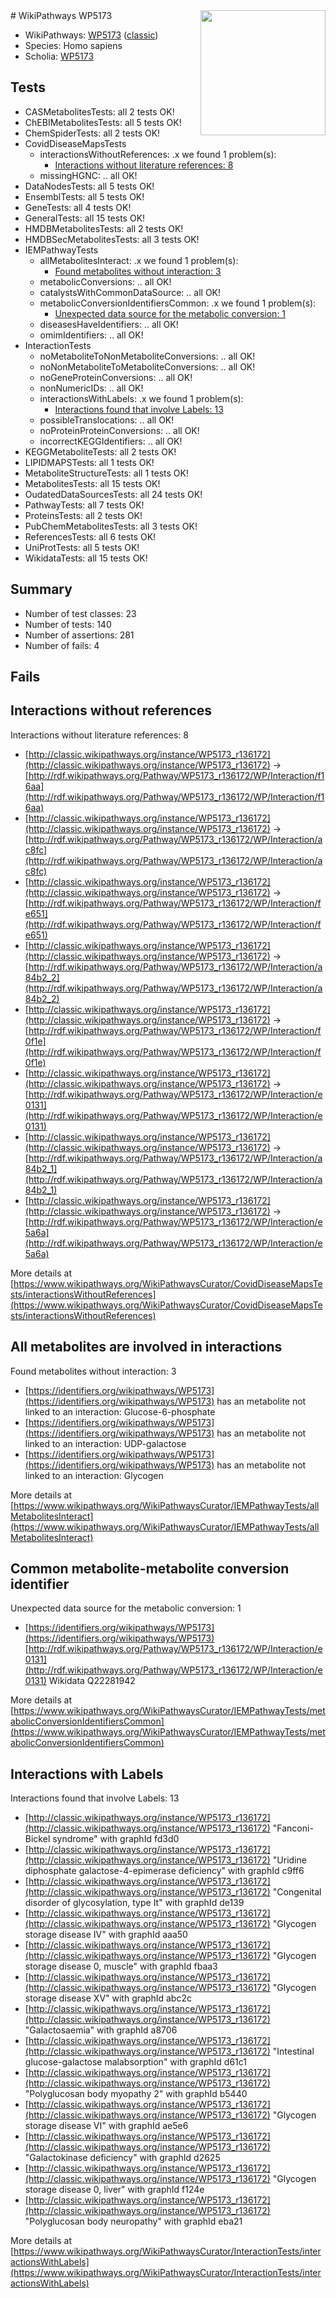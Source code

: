 <img style="float: right; width: 200px" src="https://cms-assets.nporadio.nl/npo3fm/NPO-Serious-Request-Logo-Groen-Ik-Steun-RGB.png" />
# WikiPathways WP5173

* WikiPathways: [WP5173](https://wikipathways.org/pathways/WP5173) ([classic](https://classic.wikipathways.org/instance/WP5173))
* Species: Homo sapiens
* Scholia: [WP5173](https://scholia.toolforge.org/wikipathways/WP5173)
## Tests
* CASMetabolitesTests: all 2 tests OK!
* ChEBIMetabolitesTests: all 5 tests OK!
* ChemSpiderTests: all 2 tests OK!
* CovidDiseaseMapsTests
    * interactionsWithoutReferences: .x we found 1 problem(s):
        * [Interactions without literature references: 8](#2e295936)
    * missingHGNC: .. all OK!
* DataNodesTests: all 5 tests OK!
* EnsemblTests: all 5 tests OK!
* GeneTests: all 4 tests OK!
* GeneralTests: all 15 tests OK!
* HMDBMetabolitesTests: all 2 tests OK!
* HMDBSecMetabolitesTests: all 3 tests OK!
* IEMPathwayTests
    * allMetabolitesInteract: .x we found 1 problem(s):
        * [Found metabolites without interaction: 3](#2bc2e7ee)
    * metabolicConversions: .. all OK!
    * catalystsWithCommonDataSource: .. all OK!
    * metabolicConversionIdentifiersCommon: .x we found 1 problem(s):
        * [Unexpected data source for the metabolic conversion: 1](#cff65558)
    * diseasesHaveIdentifiers: .. all OK!
    * omimIdentifiers: .. all OK!
* InteractionTests
    * noMetaboliteToNonMetaboliteConversions: .. all OK!
    * noNonMetaboliteToMetaboliteConversions: .. all OK!
    * noGeneProteinConversions: .. all OK!
    * nonNumericIDs: .. all OK!
    * interactionsWithLabels: .x we found 1 problem(s):
        * [Interactions found that involve Labels: 13](#fe97a8bb)
    * possibleTranslocations: .. all OK!
    * noProteinProteinConversions: .. all OK!
    * incorrectKEGGIdentifiers: .. all OK!
* KEGGMetaboliteTests: all 2 tests OK!
* LIPIDMAPSTests: all 1 tests OK!
* MetaboliteStructureTests: all 1 tests OK!
* MetabolitesTests: all 15 tests OK!
* OudatedDataSourcesTests: all 24 tests OK!
* PathwayTests: all 7 tests OK!
* ProteinsTests: all 2 tests OK!
* PubChemMetabolitesTests: all 3 tests OK!
* ReferencesTests: all 6 tests OK!
* UniProtTests: all 5 tests OK!
* WikidataTests: all 15 tests OK!


## Summary

* Number of test classes: 23
* Number of tests: 140
* Number of assertions: 281
* Number of fails: 4

## Fails

<a name="2e295936" />

## Interactions without references

Interactions without literature references: 8

* [http://classic.wikipathways.org/instance/WP5173_r136172](http://classic.wikipathways.org/instance/WP5173_r136172) -> [http://rdf.wikipathways.org/Pathway/WP5173_r136172/WP/Interaction/f16aa](http://rdf.wikipathways.org/Pathway/WP5173_r136172/WP/Interaction/f16aa)
* [http://classic.wikipathways.org/instance/WP5173_r136172](http://classic.wikipathways.org/instance/WP5173_r136172) -> [http://rdf.wikipathways.org/Pathway/WP5173_r136172/WP/Interaction/ac8fc](http://rdf.wikipathways.org/Pathway/WP5173_r136172/WP/Interaction/ac8fc)
* [http://classic.wikipathways.org/instance/WP5173_r136172](http://classic.wikipathways.org/instance/WP5173_r136172) -> [http://rdf.wikipathways.org/Pathway/WP5173_r136172/WP/Interaction/fe651](http://rdf.wikipathways.org/Pathway/WP5173_r136172/WP/Interaction/fe651)
* [http://classic.wikipathways.org/instance/WP5173_r136172](http://classic.wikipathways.org/instance/WP5173_r136172) -> [http://rdf.wikipathways.org/Pathway/WP5173_r136172/WP/Interaction/a84b2_2](http://rdf.wikipathways.org/Pathway/WP5173_r136172/WP/Interaction/a84b2_2)
* [http://classic.wikipathways.org/instance/WP5173_r136172](http://classic.wikipathways.org/instance/WP5173_r136172) -> [http://rdf.wikipathways.org/Pathway/WP5173_r136172/WP/Interaction/f0f1e](http://rdf.wikipathways.org/Pathway/WP5173_r136172/WP/Interaction/f0f1e)
* [http://classic.wikipathways.org/instance/WP5173_r136172](http://classic.wikipathways.org/instance/WP5173_r136172) -> [http://rdf.wikipathways.org/Pathway/WP5173_r136172/WP/Interaction/e0131](http://rdf.wikipathways.org/Pathway/WP5173_r136172/WP/Interaction/e0131)
* [http://classic.wikipathways.org/instance/WP5173_r136172](http://classic.wikipathways.org/instance/WP5173_r136172) -> [http://rdf.wikipathways.org/Pathway/WP5173_r136172/WP/Interaction/a84b2_1](http://rdf.wikipathways.org/Pathway/WP5173_r136172/WP/Interaction/a84b2_1)
* [http://classic.wikipathways.org/instance/WP5173_r136172](http://classic.wikipathways.org/instance/WP5173_r136172) -> [http://rdf.wikipathways.org/Pathway/WP5173_r136172/WP/Interaction/e5a6a](http://rdf.wikipathways.org/Pathway/WP5173_r136172/WP/Interaction/e5a6a)


More details at [https://www.wikipathways.org/WikiPathwaysCurator/CovidDiseaseMapsTests/interactionsWithoutReferences](https://www.wikipathways.org/WikiPathwaysCurator/CovidDiseaseMapsTests/interactionsWithoutReferences)

<a name="2bc2e7ee" />

## All metabolites are involved in interactions

Found metabolites without interaction: 3

* [https://identifiers.org/wikipathways/WP5173](https://identifiers.org/wikipathways/WP5173) has an metabolite not linked to an interaction: Glucose-6-phosphate
* [https://identifiers.org/wikipathways/WP5173](https://identifiers.org/wikipathways/WP5173) has an metabolite not linked to an interaction: UDP-galactose
* [https://identifiers.org/wikipathways/WP5173](https://identifiers.org/wikipathways/WP5173) has an metabolite not linked to an interaction: Glycogen


More details at [https://www.wikipathways.org/WikiPathwaysCurator/IEMPathwayTests/allMetabolitesInteract](https://www.wikipathways.org/WikiPathwaysCurator/IEMPathwayTests/allMetabolitesInteract)

<a name="cff65558" />

## Common metabolite-metabolite conversion identifier

Unexpected data source for the metabolic conversion: 1

* [https://identifiers.org/wikipathways/WP5173](https://identifiers.org/wikipathways/WP5173) [http://rdf.wikipathways.org/Pathway/WP5173_r136172/WP/Interaction/e0131](http://rdf.wikipathways.org/Pathway/WP5173_r136172/WP/Interaction/e0131) Wikidata Q22281942


More details at [https://www.wikipathways.org/WikiPathwaysCurator/IEMPathwayTests/metabolicConversionIdentifiersCommon](https://www.wikipathways.org/WikiPathwaysCurator/IEMPathwayTests/metabolicConversionIdentifiersCommon)

<a name="fe97a8bb" />

## Interactions with Labels

Interactions found that involve Labels: 13

* [http://classic.wikipathways.org/instance/WP5173_r136172](http://classic.wikipathways.org/instance/WP5173_r136172) "Fanconi-Bickel syndrome" with graphId fd3d0
* [http://classic.wikipathways.org/instance/WP5173_r136172](http://classic.wikipathways.org/instance/WP5173_r136172) "Uridine diphosphate 
galactose-4-epimerase 
deficiency" with graphId c9ff6
* [http://classic.wikipathways.org/instance/WP5173_r136172](http://classic.wikipathways.org/instance/WP5173_r136172) "Congenital disorder of glycosylation, 
type It" with graphId de139
* [http://classic.wikipathways.org/instance/WP5173_r136172](http://classic.wikipathways.org/instance/WP5173_r136172) "Glycogen storage 
disease IV" with graphId aaa50
* [http://classic.wikipathways.org/instance/WP5173_r136172](http://classic.wikipathways.org/instance/WP5173_r136172) "Glycogen storage disease 0, muscle" with graphId fbaa3
* [http://classic.wikipathways.org/instance/WP5173_r136172](http://classic.wikipathways.org/instance/WP5173_r136172) "Glycogen storage disease XV" with graphId abc2c
* [http://classic.wikipathways.org/instance/WP5173_r136172](http://classic.wikipathways.org/instance/WP5173_r136172) "Galactosaemia" with graphId a8706
* [http://classic.wikipathways.org/instance/WP5173_r136172](http://classic.wikipathways.org/instance/WP5173_r136172) "Intestinal glucose-galactose 
malabsorption" with graphId d61c1
* [http://classic.wikipathways.org/instance/WP5173_r136172](http://classic.wikipathways.org/instance/WP5173_r136172) "Polyglucosan body myopathy 2" with graphId b5440
* [http://classic.wikipathways.org/instance/WP5173_r136172](http://classic.wikipathways.org/instance/WP5173_r136172) "Glycogen storage 
disease VI" with graphId ae5e6
* [http://classic.wikipathways.org/instance/WP5173_r136172](http://classic.wikipathways.org/instance/WP5173_r136172) "Galactokinase deficiency" with graphId d2625
* [http://classic.wikipathways.org/instance/WP5173_r136172](http://classic.wikipathways.org/instance/WP5173_r136172) "Glycogen storage disease 0, liver" with graphId f124e
* [http://classic.wikipathways.org/instance/WP5173_r136172](http://classic.wikipathways.org/instance/WP5173_r136172) "Polyglucosan body neuropathy" with graphId eba21


More details at [https://www.wikipathways.org/WikiPathwaysCurator/InteractionTests/interactionsWithLabels](https://www.wikipathways.org/WikiPathwaysCurator/InteractionTests/interactionsWithLabels)


